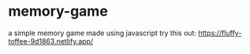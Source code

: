 # memory-game
a simple memory game made using javascript
try this out:
https://fluffy-toffee-9d1863.netlify.app/
